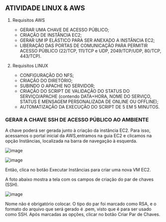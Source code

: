 ## ATIVIDADE LINUX & AWS 

1. Requisitos AWS
   
   - GERAR UMA CHAVE DE ACESSO PÚBLICO;
   - CRIAÇÃO DE INSTÂNCIA EC2;
   - GERAR UM IP ELÁSTICO PARA SER ANEXADO A INSTÂNCIA EC2;
   - LIBERAÇÃO DAS PORTAS DE COMUNICAÇÃO PARA PERMITIR ACESSO PÚBLICO (22/TCP, 111/TCP e UDP, 2049/TCP/UDP, 80/TCP, 443/TCP).
  
3. Requisitos LINUX
   
   - CONFIGURAÇÃO DO NFS;
   - CRIAÇÃO DO DIRETÓRIO;
   - SUBINDO O APACHE NO SERVIDOR;
   - CRIAÇÃO DO SCRIPT DE VALIDAÇÃO DO STATUS DO SERVIÇO/APACHE (contendo DATA+HORA, NOME DO SERVIÇO, STATUS E MENSAGEM PERSONALIZADA DE ONLINE OU OFFLINE);
   - AUTOMATIZAÇÃO DA EXECUÇÃO DO SCRIPT DE 5 EM 5 MINUTOS.





### GERAR A CHAVE SSH DE ACESSO PÚBLICO AO AMBIENTE

A chave poderá ser gerada junto à criação da instância EC2. Para isso, acessamos o portal inicial da AWS,entramos na guia EC2 e clicamos na opção Instâncias, localizada na barra de navegação à esquerda.

![image](https://github.com/user-attachments/assets/a4602739-45ea-49b6-b31f-5b7d50600bbd)

![image](https://github.com/user-attachments/assets/363f619b-6067-4b4a-a505-87a13fa24c92)

Então, clica no botão Executar Instâncias para criar uma nova VM EC2.

A foto abaixo mostra a tela com os campos de criação do par de chaves (SSH).

![image](https://github.com/user-attachments/assets/3b7cdea3-e1c1-4b62-b180-a9da84899b0b)

Nome não é obrigatório colocar. O tipo do par foi marcado como RSA, e o formato do arquivo que será gerado é .pem, visto que é para ser usado como SSH. Após marcadas as opções, clicar no botão Criar Par de Chaves.


